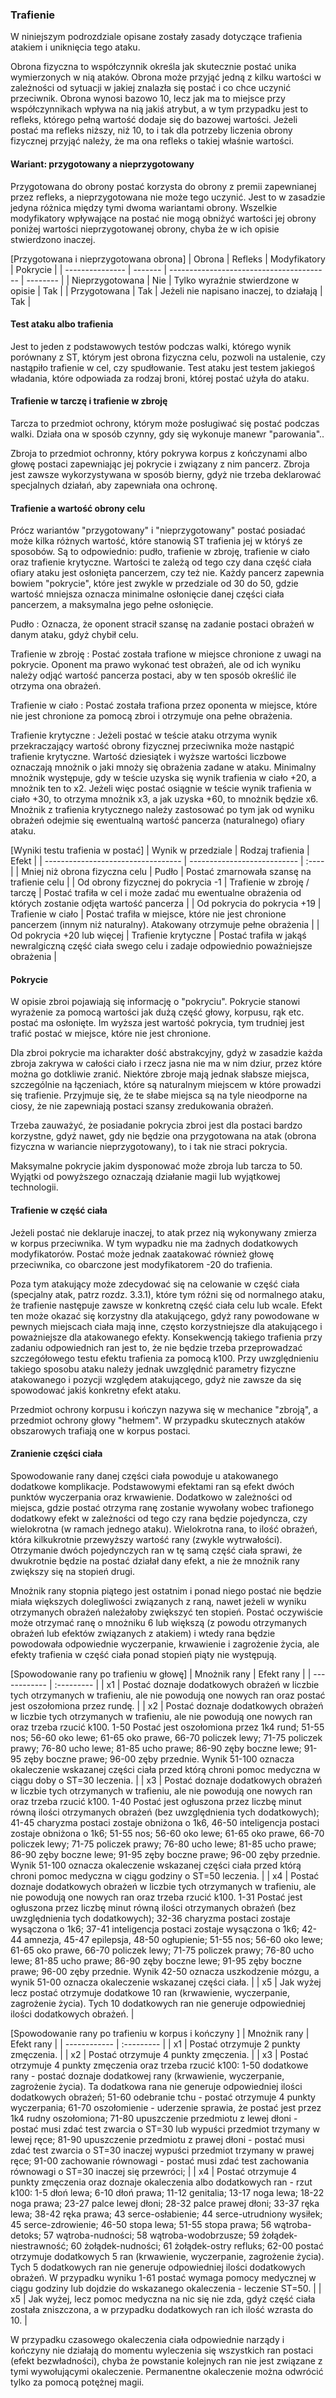 ### Trafienie

W niniejszym podrozdziale opisane zostały zasady dotyczące trafienia atakiem i uniknięcia tego ataku. 

Obrona fizyczna to współczynnik określa jak skutecznie postać unika wymierzonych w nią ataków. Obrona może przyjąć jedną z kilku wartości w zależności od sytuacji w jakiej znalazła się postać i co chce uczynić przeciwnik. Obrona wynosi bazowo 10, lecz jak ma to miejsce przy współczynnikach wpływa na nią jakiś atrybut, a w tym przypadku jest to refleks, którego pełną wartość dodaje się do bazowej wartości. Jeżeli postać ma refleks niższy, niż 10, to i tak dla potrzeby liczenia obrony fizycznej przyjąć należy, że ma ona refleks o takiej właśnie wartości.

#### Wariant: przygotowany a nieprzygotowany

Przygotowana do obrony postać korzysta do obrony z premii zapewnianej przez refleks, a nieprzygotowana nie może tego uczynić. Jest to w zasadzie jedyna różnica między tymi dwoma wariantami obrony. Wszelkie modyfikatory wpływające na postać nie mogą obniżyć wartości jej obrony poniżej wartości nieprzygotowanej obrony, chyba że w ich opisie stwierdzono inaczej. 

[Przygotowana i nieprzygotowana obrona]
| Obrona          | Refleks | Modyfikatory                             | Pokrycie |
| --------------- | ------- | ---------------------------------------- | -------- |
| Nieprzygotowana | Nie     | Tylko wyraźnie stwierdzone w opisie      | Tak      |
| Przygotowana    | Tak     | Jeżeli nie napisano inaczej, to działają | Tak      |

#### Test ataku albo trafienia

Jest to jeden z podstawowych testów podczas walki, którego wynik porównany z ST, którym jest obrona fizyczna celu, pozwoli na ustalenie, czy nastąpiło trafienie w cel, czy spudłowanie. Test ataku jest testem jakiegoś władania, które odpowiada za rodzaj broni, której postać użyła do ataku.

#### Trafienie w tarczę i trafienie w zbroję

Tarcza to przedmiot ochrony, którym może posługiwać się postać podczas walki. Działa ona w sposób czynny, gdy się wykonuje manewr "parowania"..

Zbroja to przedmiot ochronny, który pokrywa korpus z kończynami albo głowę postaci zapewniając jej pokrycie i związany z nim pancerz. Zbroja jest zawsze wykorzystywana w sposób bierny, gdyż nie trzeba deklarować specjalnych działań, aby zapewniała ona ochronę.  

#### Trafienie a wartość obrony celu

Prócz wariantów "przygotowany" i "nieprzygotowany" postać posiadać może kilka różnych wartość, które stanowią ST trafienia jej w któryś ze sposobów. Są to odpowiednio: pudło, trafienie w zbroję, trafienie w ciało oraz trafienie krytyczne. Wartości te zależą od tego czy dana część ciała ofiary ataku jest osłonięta pancerzem, czy też nie. Każdy pancerz zapewnia bowiem "pokrycie", które jest zwykle w przedziale od 30 do 50, gdzie wartość mniejsza oznacza minimalne osłonięcie danej części ciała pancerzem, a maksymalna jego pełne osłonięcie. 

Pudło
: Oznacza, że oponent stracił szansę na zadanie postaci obrażeń w danym ataku, gdyż chybił celu.

Trafienie w zbroję
: Postać została trafione w miejsce chronione z uwagi na pokrycie. Oponent ma prawo wykonać test obrażeń, ale od ich wyniku należy odjąć wartość pancerza postaci, aby w ten sposób określić ile otrzyma ona obrażeń.

Trafienie w ciało
: Postać została trafiona przez oponenta w miejsce, które nie jest chronione za pomocą zbroi i otrzymuje ona pełne obrażenia.

Trafienie krytyczne
: Jeżeli postać w teście ataku otrzyma wynik przekraczający wartość obrony fizycznej przeciwnika może nastąpić trafienie krytyczne. Wartość dziesiątek i wyższe wartości liczbowe oznaczają mnożnik o jaki mnoży się obrażenia zadane w ataku. Minimalny mnożnik występuje, gdy w teście uzyska się wynik trafienia w ciało +20, a mnożnik ten to x2. Jeżeli więc postać osiągnie w teście wynik trafienia w ciało +30, to otrzyma mnożnik x3, a jak uzyska +60, to mnożnik będzie x6. Mnożnik z trafienia krytycznego należy zastosować po tym jak od wyniku obrażeń odejmie się ewentualną wartość pancerza (naturalnego) ofiary ataku. 

[Wyniki testu trafienia w postać]
| Wynik w przedziale                 | Rodzaj trafienia            | Efekt |
| ---------------------------------- | --------------------------- | :---- |
| Mniej niż obrona fizyczna celu     | Pudło                       | Postać zmarnowała szansę na trafienie celu |
| Od obrony fizycznej do pokrycia -1 | Trafienie w zbroję / tarczę | Postać trafiła w cel i może zadać mu ewentualne obrażenia od których zostanie odjęta wartość pancerza |
| Od pokrycia do pokrycia +19        | Trafienie w ciało           | Postać trafiła w miejsce, które nie jest chronione pancerzem (innym niż naturalny). Atakowany otrzymuje pełne obrażenia |
| Od pokrycia +20 lub więcej         | Trafienie krytyczne         | Postać trafiła w jakąś newralgiczną część ciała swego celu i zadaje odpowiednio poważniejsze obrażenia |

#### Pokrycie

W opisie zbroi pojawiają się informację o "pokryciu". Pokrycie stanowi wyrażenie za pomocą wartości jak dużą część głowy, korpusu, rąk etc. postać ma osłonięte. Im wyższa jest wartość pokrycia, tym trudniej jest trafić postać w miejsce, które nie jest chronione. 

Dla zbroi pokrycie ma icharakter dość abstrakcyjny, gdyż w zasadzie każda zbroja zakrywa w całości ciało i rzecz jasna nie ma w nim dziur, przez które można go dotkliwie zranić. Niektóre zbroje mają jednak słabsze miejsca, szczególnie na łączeniach, które są naturalnym miejscem w które prowadzi się trafienie. Przyjmuje się, że te słabe miejsca są na tyle nieodporne na ciosy, że nie zapewniają postaci szansy zredukowania obrażeń. 

Trzeba zauważyć, że posiadanie pokrycia zbroi jest dla postaci bardzo korzystne, gdyż nawet, gdy nie będzie ona przygotowana na atak (obrona fizyczna w wariancie nieprzygotowany), to i tak nie straci pokrycia.

Maksymalne pokrycie jakim dysponować może zbroja lub tarcza to 50. Wyjątki od powyższego oznaczają działanie magii lub wyjątkowej technologii.

#### Trafienie w część ciała

Jeżeli postać nie deklaruje inaczej, to atak przez nią wykonywany zmierza w korpus przeciwnika. W tym wypadku nie ma żadnych dodatkowych modyfikatorów. Postać może jednak zaatakować również głowę przeciwnika, co obarczone jest modyfikatorem -20 do trafienia. 

Poza tym atakujący może zdecydować się na celowanie w część ciała (specjalny atak, patrz rozdz. 3.3.1), które tym różni się od normalnego ataku, że trafienie następuje zawsze w konkretną część ciała celu lub wcale. Efekt ten może okazać się korzystny dla atakującego, gdyż rany powodowane w pewnych miejscach ciała mają inne, często korzystniejsze dla atakującego i poważniejsze dla atakowanego efekty. Konsekwencją takiego trafienia przy zadaniu odpowiednich ran jest to, że nie będzie trzeba przeprowadzać szczegółowego testu efektu trafienia za pomocą k100. Przy uwzględnieniu takiego sposobu ataku należy jednak uwzględnić parametry fizyczne atakowanego i pozycji względem atakującego, gdyż nie zawsze da się spowodować jakiś konkretny efekt ataku. 
 
Przedmiot ochrony korpusu i kończyn nazywa się w mechanice "zbroją", a przedmiot ochrony głowy "hełmem". W przypadku skutecznych ataków obszarowych  trafiają one w korpus postaci. 

#### Zranienie części ciała

Spowodowanie rany danej części ciała powoduje u atakowanego dodatkowe komplikacje. Podstawowymi efektami ran są efekt dwóch punktów wyczerpania oraz krwawienie. Dodatkowo w zależności od miejsca, gdzie postać otrzyma ranę zostanie wywołany wobec trafionego dodatkowy efekt w zależności od tego czy rana będzie pojedyncza, czy wielokrotna (w ramach jednego ataku). Wielokrotna rana, to ilość obrażeń, która kilkukrotnie przewyższy wartość rany (zwykle wytrwałości). Otrzymanie dwóch pojedynczych ran w tę samą część ciała sprawi, że dwukrotnie będzie na postać działał dany efekt, a nie że mnożnik rany zwiększy się na stopień drugi. 

Mnożnik rany stopnia piątego jest ostatnim i ponad niego postać nie będzie miała większych dolegliwości związanych z raną, nawet jeżeli w wyniku otrzymanych obrażeń należałoby zwiększyć ten stopień.  Postać oczywiście może otrzymać ranę o mnożniku 6 lub większą (z powodu otrzymanych obrażeń lub efektów związanych z atakiem) i wtedy rana będzie powodowała odpowiednie wyczerpanie, krwawienie i zagrożenie życia, ale efekty trafienia w część ciała ponad stopień piąty nie występują.  

[Spowodowanie rany po trafieniu w głowę]
| Mnożnik rany | Efekt rany |
| ------------ | :--------- |
| x1           | Postać doznaje dodatkowych obrażeń w liczbie tych otrzymanych w trafieniu, ale nie powodują one nowych ran oraz postać jest oszołomiona przez rundę. |
| x2           | Postać doznaje dodatkowych obrażeń w liczbie tych otrzymanych w trafieniu, ale nie powodują one nowych ran oraz trzeba rzucić k100. 1-50 Postać jest  oszołomiona przez 1k4 rund; 51-55 nos; 56-60 oko lewe; 61-65 oko prawe, 66-70 policzek lewy; 71-75 policzek prawy; 76-80 ucho lewe; 81-85 ucho prawe; 86-90 zęby boczne lewe; 91-95 zęby boczne prawe; 96-00 zęby przednie. Wynik 51-100 oznacza okaleczenie wskazanej części ciała przed którą chroni pomoc medyczna w ciągu doby o ST=30 leczenia. |
| x3           | Postać doznaje dodatkowych obrażeń w liczbie tych otrzymanych w trafieniu, ale nie powodują one nowych ran oraz trzeba rzucić k100. 1-40 Postać jest  ogłuszona  przez liczbę minut równą ilości otrzymanych obrażeń (bez uwzględnienia tych dodatkowych); 41-45 charyzma postaci zostaje obniżona o 1k6, 46-50 inteligencja postaci zostaje obniżona o 1k6; 51-55 nos; 56-60 oko lewe; 61-65 oko prawe, 66-70 policzek lewy; 71-75 policzek prawy; 76-80 ucho lewe; 81-85 ucho prawe; 86-90 zęby boczne lewe; 91-95 zęby boczne prawe; 96-00 zęby przednie. Wynik 51-100 oznacza okaleczenie wskazanej części ciała przed którą chroni pomoc medyczna w ciągu godziny o ST=50 leczenia. |
| x4           | Postać doznaje dodatkowych obrażeń w liczbie tych otrzymanych w trafieniu, ale nie powodują one nowych ran oraz trzeba rzucić k100. 1-31 Postać jest  ogłuszona  przez liczbę minut równą ilości otrzymanych obrażeń (bez uwzględnienia tych dodatkowych); 32-36 charyzma postaci zostaje wysączona o 1k6; 37-41 inteligencja postaci zostaje wysączona o 1k6; 42-44 amnezja, 45-47 epilepsja, 48-50 ogłupienie; 51-55 nos; 56-60 oko lewe; 61-65 oko prawe, 66-70 policzek lewy; 71-75 policzek prawy; 76-80 ucho lewe; 81-85 ucho prawe; 86-90 zęby boczne lewe; 91-95 zęby boczne prawe; 96-00 zęby przednie. Wynik 42-50 oznacza uszkodzenie mózgu, a wynik 51-00 oznacza okaleczenie wskazanej części ciała. |
| x5           | Jak wyżej lecz postać otrzymuje dodatkowe 10 ran (krwawienie, wyczerpanie, zagrożenie życia). Tych 10 dodatkowych ran nie generuje odpowiedniej ilości dodatkowych obrażeń. |

[Spowodowanie rany po trafieniu w korpus i kończyny ]
| Mnożnik rany | Efekt rany |
| ------------ | :--------- |
| x1           | Postać otrzymuje 2 punkty zmęczenia. |
| x2           | Postać otrzymuje 4 punkty zmęczenia. |
| x3           | Postać otrzymuje 4 punkty zmęczenia oraz trzeba rzucić k100: 1-50 dodatkowe rany - postać doznaje dodatkowej rany (krwawienie, wyczerpanie, zagrożenie życia). Ta dodatkowa rana nie generuje odpowiedniej ilości dodatkowych obrażeń; 51-60 odebranie tchu - postać otrzymuje 4 punkty wyczerpania; 61-70 oszołomienie - uderzenie sprawia, że postać jest przez 1k4 rudny oszołomiona; 71-80 upuszczenie przedmiotu z lewej dłoni - postać musi zdać test zwarcia o ST=30 lub wypuści przedmiot trzymany w lewej ręce; 81-90 upuszczenie przedmiotu z prawej dłoni - postać musi zdać test zwarcia o ST=30 inaczej wypuści przedmiot trzymany w prawej ręce; 91-00 zachowanie równowagi - postać musi zdać test zachowania równowagi o ST=30 inaczej się przewróci; |
| x4           | Postać otrzymuje 4 punkty zmęczenia oraz doznaje okaleczenia albo dodatkowych ran - rzut k100: 1-5 dłoń lewa; 6-10 dłoń prawa; 11-12 genitalia; 13-17 noga lewa; 18-22 noga prawa; 23-27 palce lewej dłoni; 28-32 palce prawej dłoni; 33-37 ręka lewa; 38-42 ręka prawa; 43 serce-osłabienie; 44 serce-utrudniony wysiłek; 45 serce-zdrowienie; 46-50 stopa lewa; 51-55 stopa prawa; 56 wątroba-detoks; 57 wątroba-nudności; 58 wątroba-wodobrzusze; 59 żołądek-niestrawność; 60 żołądek-nudności; 61 żołądek-ostry refluks; 62-00 postać otrzymuje dodatkowych 5 ran (krwawienie, wyczerpanie, zagrożenie życia). Tych 5 dodatkowych ran nie generuje odpowiedniej ilości dodatkowych obrażeń. W przypadku wyniku 1-61 postać wymaga pomocy medycznej w ciągu godziny lub dojdzie do wskazanego okaleczenia - leczenie ST=50. |
| x5           | Jak wyżej, lecz pomoc medyczna na nic się nie zda, gdyż część ciała została zniszczona, a w przypadku dodatkowych ran ich ilość wzrasta do 10. |

W przypadku czasowego okaleczenia ciała odpowiednie narządy i kończyny nie działają do momentu wyleczenia się wszystkich ran postaci (efekt bezwładności), chyba że powstanie kolejnych ran nie jest związane z tymi wywołującymi okaleczenie. Permanentne okaleczenie można odwrócić tylko za pomocą potężnej magii.